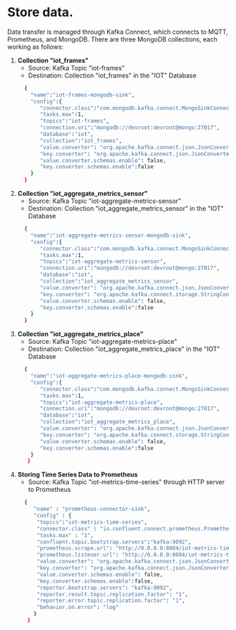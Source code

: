 # Store data.
Data transfer is managed through Kafka Connect, which connects to MQTT, Prometheus, and MongoDB. There are three MongoDB collections, each working as follows:
1. **Collection "iot_frames"**
   - Source: Kafka Topic "iot-frames"
   - Destination: Collection "iot_frames" in the "IOT" Database
   ```bash
     {
       "name":"iot-frames-mongodb-sink",
       "config":{
          "connector.class":"com.mongodb.kafka.connect.MongoSinkConnector",
          "tasks.max":1,
          "topics":"iot-frames",
          "connection.uri":"mongodb://devroot:devroot@mongo:27017",
          "database":"iot",
          "collection":"iot_frames",
          "value.converter": "org.apache.kafka.connect.json.JsonConverter",
          "key.converter": "org.apache.kafka.connect.json.JsonConverter",
          "value.converter.schemas.enable": false,
          "key.converter.schemas.enable":false
       }
     }

   ```
2. **Collection "iot_aggregate_metrics_sensor"**
   - Source: Kafka Topic "iot-aggregate-metrics-sensor"
   - Destination: Collection "iot_aggregate_metrics_sensor" in the "IOT" Database
   ```bash
     {
       "name":"iot-aggregate-metrics-sensor-mongodb-sink",
       "config":{
          "connector.class":"com.mongodb.kafka.connect.MongoSinkConnector",
          "tasks.max":1,
          "topics":"iot-aggregate-metrics-sensor",
          "connection.uri":"mongodb://devroot:devroot@mongo:27017",
          "database":"iot",
          "collection":"iot_aggregate_metrics_sensor",
          "value.converter": "org.apache.kafka.connect.json.JsonConverter",
          "key.converter": "org.apache.kafka.connect.storage.StringConverter",
          "value.converter.schemas.enable": false,
          "key.converter.schemas.enable":false
       }
     }
   
   ```
3. **Collection "iot_aggregate_metrics_place"**
   - Source: Kafka Topic "iot-aggregate-metrics-place"
   - Destination: Collection "iot_aggregate_metrics_place" in the "IOT" Database
   ```bash
     {
       "name":"iot-aggregate-metrics-place-mongodb-sink",
       "config":{
          "connector.class":"com.mongodb.kafka.connect.MongoSinkConnector",
          "tasks.max":1,
          "topics":"iot-aggregate-metrics-place",
          "connection.uri":"mongodb://devroot:devroot@mongo:27017",
          "database":"iot",
          "collection":"iot_aggregate_metrics_place",
          "value.converter": "org.apache.kafka.connect.json.JsonConverter",
          "key.converter": "org.apache.kafka.connect.storage.StringConverter",
          "value.converter.schemas.enable": false,
          "key.converter.schemas.enable":false
       }
      }
   
   ```
4. **Storing Time Series Data to Prometheus**
   - Source: Kafka Topic "iot-metrics-time-series" through HTTP server to Prometheus
   ```bash
     {
        "name" : "prometheus-connector-sink",
        "config" : {
         "topics":"iot-metrics-time-series",
         "connector.class" : "io.confluent.connect.prometheus.PrometheusMetricsSinkConnector",
         "tasks.max" : "1",
         "confluent.topic.bootstrap.servers":"kafka:9092",
         "prometheus.scrape.url": "http://0.0.0.0:8084/iot-metrics-time-series",
         "prometheus.listener.url": "http://0.0.0.0:8084/iot-metrics-time-series",
         "value.converter": "org.apache.kafka.connect.json.JsonConverter",
         "key.converter": "org.apache.kafka.connect.json.JsonConverter",
         "value.converter.schemas.enable": false,
         "key.converter.schemas.enable":false,
         "reporter.bootstrap.servers": "kafka:9092",
         "reporter.result.topic.replication.factor": "1",
         "reporter.error.topic.replication.factor": "1",
         "behavior.on.error": "log"
        }
      }

   ```
   
